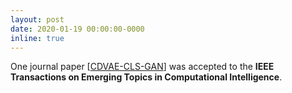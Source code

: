```yaml
---
layout: post
date: 2020-01-19 00:00:00-0000
inline: true
---
```


One journal paper [[CDVAE-CLS-GAN](https://arxiv.org/pdf/2001.07849.pdf)] was accepted to the **IEEE Transactions on Emerging Topics in Computational Intelligence**.
